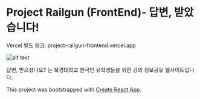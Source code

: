 # Project Railgun (FrontEnd)- 답변, 받았습니다!

Vercel 빌드 링크: project-railgun-frontend.vercel.app


![alt text](https://github.com/timingsniper/project-railgun-frontend/blob/master/draft_230510.png)

답변, 받으셨나요? 는 북경대학교 한국인 유학생들을 위한 강의 정보공유 웹사이트입니다.

This project was bootstrapped with [Create React App](https://github.com/facebook/create-react-app).

